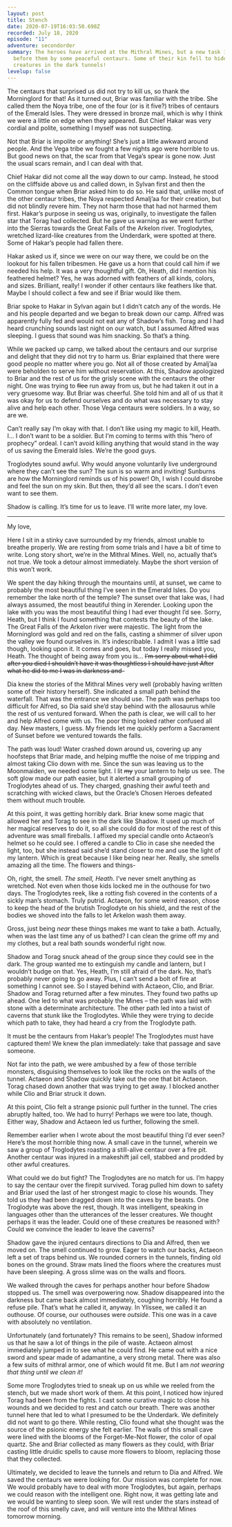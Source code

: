 ```yaml
---
layout: post
title: Stench
date: 2020-07-19T16:03:50.698Z
recorded: July 18, 2020
episode: "11"
adventure: secondorder
summary: The heroes have arrived at the Mithral Mines, but a new task is laid
  before them by some peaceful centaurs. Some of their kin fell to hideous
  creatures in the dark tunnels!
levelup: false
---
```

The centaurs that surprised us did not try to kill us, so thank the Morninglord for that! As it turned out, Briar was familiar with the tribe. She called them the Noya tribe, one of the four (or is it five?) tribes of centaurs of the Emerald Isles. They were dressed in bronze mail, which is why I think we were a little on edge when they appeared. But Chief Hakar was very cordial and polite, something I myself was not suspecting.

Not that Briar is impolite or anything! She’s just a little awkward around people. And the Vega tribe we fought a few nights ago were horrible to us. But good news on that, the scar from that Vega’s spear is gone now. Just the usual scars remain, and I can deal with that.

Chief Hakar did not come all the way down to our camp. Instead, he stood on the cliffside above us and called down, in Sylvan first and then the Common tongue when Briar asked him to do so. He said that, unlike most of the other centaur tribes, the Noya respected Amalj’aa for their creation, but did not blindly revere him. They not harm those that had not harmed them first. Hakar’s purpose in seeing us was, originally, to investigate the fallen star that Torag had collected. But he gave us warning as we went further into the Sierras towards the Great Falls of the Arkelon river. Troglodytes, wretched lizard-like creatures from the Underdark, were spotted at there. Some of Hakar’s people had fallen there.

Hakar asked us if, since we were on our way there, we could be on the lookout for his fallen tribesmen. He gave us a horn that could call him if we needed his help. It was a very thoughtful gift. Oh, Heath, did I mention his feathered helmet? Yes, he was adorned with feathers of all kinds, colors, and sizes. Brilliant, really! I wonder if other centaurs like feathers like that. Maybe I should collect a few and see if Briar would like them.

Briar spoke to Hakar in Sylvan again but I didn’t catch any of the words. He and his people departed and we began to break down our camp. Alfred was apparently fully fed and would not eat any of Shadow’s fish. Torag and I had heard crunching sounds last night on our watch, but I assumed Alfred was sleeping. I guess that sound was him snacking. So that’s a thing.

While we packed up camp, we talked about the centaurs and our surprise and delight that they did not try to harm us. Briar explained that there were good people no matter where you go. Not all of those created by Amalj’aa were beholden to serve him without reservation. At this, Shadow apologized to Briar and the rest of us for the grisly scene with the centaurs the other night. One was trying to ~~flee~~ run away from us, but he had taken it out in a very gruesome way. But Briar was cheerful. She told him and all of us that it was okay for us to defend ourselves and do what was necessary to stay alive and help each other. Those Vega centaurs were soldiers. In a way, so are we.

Can’t really say I’m okay with that. I don’t like using my magic to kill, Heath. I... I don’t want to be a soldier. But I’m coming to terms with this “hero of prophecy” ordeal. I can’t avoid killing anything that would stand in the way of us saving the Emerald Isles. We’re the good guys.

Troglodytes sound awful. Why would anyone voluntarily live underground where they can’t see the sun? The sun is so warm and inviting! Sunburns are how the Morninglord reminds us of his power! Oh, I wish I could disrobe and feel the sun on my skin. But then, they’d all see the scars. I don’t even want to see them.

Shadow is calling. It’s time for us to leave. I’ll write more later, my love.

---

My love,

Here I sit in a stinky cave surrounded by my friends, almost unable to breathe properly. We are resting from some trials and I have a bit of time to write. Long story short, we’re in the Mithral Mines. Well, no, actually that’s not true. We took a detour almost immediately. Maybe the short version of this won’t work.

We spent the day hiking through the mountains until, at sunset, we came to probably the most beautiful thing I’ve seen in the Emerald Isles. Do you remember the lake north of the temple? The sunset over that lake was, I had always assumed, the most beautiful thing in Xerender. Looking upon the lake with you was the most beautiful thing I had ever thought I’d see. Sorry, Heath, but I think I found something that contests the beauty of the lake. The Great Falls of the Arkelon river were majestic. The light from the Morninglord was gold and red on the falls, casting a shimmer of silver upon the valley we found ourselves in. It’s indescribable. I admit I was a little sad though, looking upon it. It comes and goes, but today I really missed you, Heath. The thought of being away from you is… ~~I’m sorry about what I did after you died I shouldn’t have it was thoughtless I should have just After what he did to me I was in darkness and-~~

Dia knew the stories of the Mithral Mines very well (probably having written some of their history herself). She indicated a small path behind the waterfall. That was the entrance we should use. The path was perhaps too difficult for Alfred, so Dia said she’d stay behind with the allosaurus while the rest of us ventured forward. When the path is clear, we will call to her and help Alfred come with us. The poor thing looked rather confused all day. New masters, I guess. My friends let me quickly perform a Sacrament of Sunset before we ventured towards the falls.

The path was loud! Water crashed down around us, covering up any hoofsteps that Briar made, and helping muffle the noise of me tripping and almost taking Clio down with me. Since the sun was leaving us to the Moonmaiden, we needed some light. I lit ~~my~~ your lantern to help us see. The soft glow made our path easier, but it alerted a small grouping of Troglodytes ahead of us. They charged, gnashing their awful teeth and scratching with wicked claws, but the Oracle’s Chosen Heroes defeated them without much trouble.

At this point, it was getting horribly dark. Briar knew some magic that allowed her and Torag to see in the dark like Shadow. It used up much of her magical reserves to do it, so all she could do for most of the rest of this adventure was small fireballs. I affixed my special candle onto Actaeon’s helmet so he could see. I offered a candle to Clio in case she needed the light, too, but she instead said she’d stand closer to me and use the light of my lantern. Which is great because I like being near her. Really, she smells amazing all the time. The flowers and things-

Oh, right, the smell. *The smell, Heath*. I’ve never smelt anything as wretched. Not even when those kids locked me in the outhouse for two days. The Troglodytes reek, like a rotting fish covered in the contents of a sickly man’s stomach. Truly putrid. Actaeon, for some weird reason, chose to keep the head of the brutish Troglodyte on his shield, and the rest of the bodies we shoved into the falls to let Arkelon wash them away.

Gross, just being *near* these things makes me want to take a bath. Actually, when was the last time any of us bathed? I can clean the grime off my and my clothes, but a real bath sounds wonderful right now.

Shadow and Torag snuck ahead of the group since they could see in the dark. The group wanted me to extinguish my candle and lantern, but I wouldn’t budge on that. Yes, Heath, I’m still afraid of the dark. No, that’s probably never going to go away. Plus, I can’t send a bolt of fire at something I cannot see. So I stayed behind with Actaeon, Clio, and Briar. Shadow and Torag returned after a few minutes. They found two paths up ahead. One led to what was probably the Mines – the path was laid with stone with a determinate architecture. The other path led into a twist of caverns that stunk like the Troglodytes. While they were trying to decide which path to take, they had heard a cry from the Troglodyte path.

It must be the centaurs from Hakar’s people! The Troglodytes must have captured them! We knew the plan immediately: take that passage and save someone.

Not far into the path, we were ambushed by a few of those terrible monsters, disguising themselves to look like the rocks on the walls of the tunnel. Actaeon and Shadow quickly take out the one that bit Actaeon. Torag chased down another that was trying to get away. I blocked another while Clio and Briar struck it down.

At this point, Clio felt a strange psionic pull further in the tunnel. The cries abruptly halted, too. We had to hurry! Perhaps we were too late, though. Either way, Shadow and Actaeon led us further, following the smell.

Remember earlier when I wrote about the most beautiful thing I’d ever seen? Here’s the most horrible thing now. A small cave in the tunnel, wherein we saw a group of Troglodytes roasting a still-alive centaur over a fire pit. Another centaur was injured in a makeshift jail cell, stabbed and prodded by other awful creatures.

What could we do but fight? The Troglodytes are no match for us. I’m happy to say the centaur over the firepit survived. Torag pulled him down to safety and Briar used the last of her strongest magic to close his wounds. They told us they had been dragged down into the caves by the beasts. One Troglodyte was above the rest, though. It was intelligent, speaking in languages other than the utterances of the lesser creatures. We thought perhaps it was the leader. Could one of these creatures be reasoned with? Could we convince the leader to leave the caverns?

Shadow gave the injured centaurs directions to Dia and Alfred, then we moved on. The smell continued to grow. Eager to watch our backs, Actaeon left a set of traps behind us. We rounded corners in the tunnels, finding old bones on the ground. Straw mats lined the floors where the creatures must have been sleeping. A gross slime was on the walls and floors.

We walked through the caves for perhaps another hour before Shadow stopped us. The smell was overpowering now. Shadow disappeared into the darkness but came back almost immediately, coughing horribly. He found a refuse pile. That’s what he called it, anyway. In Ylissee, we called it an outhouse. Of course, our outhouses were *outside*. This one was in a cave with absolutely no ventilation.

Unfortunately (and fortunately? This remains to be seen), Shadow informed us that he saw a lot of things in the pile of waste. Actaeon almost immediately jumped in to see what he could find. He came out with a nice sword and spear made of adamantine, a very strong metal. There was also a few suits of mithral armor, one of which would fit me. But I am *not wearing that thing until we clean it!*

Some more Troglodytes tried to sneak up on us while we reeled from the stench, but we made short work of them. At this point, I noticed how injured Torag had been from the fights. I cast some curative magic to close his wounds and we decided to rest and catch our breath. There was another tunnel here that led to what I presumed to be the Underdark. We definitely did not want to go there. While resting, Clio found what she thought was the source of the psionic energy she felt earlier. The walls of this small cave were lined with the blooms of the Forget-Me-Not flower, the color of opal quartz. She and Briar collected as many flowers as they could, with Briar casting little druidic spells to cause more flowers to bloom, replacing those that they collected.

Ultimately, we decided to leave the tunnels and return to Dia and Alfred. We saved the centaurs we were looking for. Our mission was complete for now. We would probably have to deal with more Troglodytes, but again, perhaps we could reason with the intelligent one. Right now, it was getting late and we would be wanting to sleep soon. We will rest under the stars instead of the roof of this smelly cave, and will venture into the Mithral Mines tomorrow morning.

